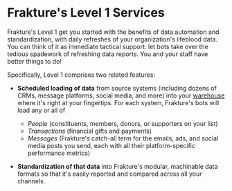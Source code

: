 # Frakture's Level 1 Services

Frakture's Level 1 get you started with the benefits of data automation and standardization, with daily refreshes of your organization's lifeblood data. You can think of it as immediate tactical support: let bots take over the tedious spadework of refreshing data reports. You and your staff have better things to do!

Specifically, Level 1 comprises two related features:

* **Scheduled loading of data** from source systems (including dozens of CRMs, message platforms, social media, and more) into your [warehouse](delivery/warehouse/ "Warehouse") where it's right at your fingertips. For each system, Frakture's bots will load any or all of
  * *People* (constituents, members, donors, or supporters on your list)
  * *Transactions* (financial gifts and payments)
  * *Messages* (Frakture's catch-all term for the emails, ads, and social media posts you send, each with all their platform-specific performance metrics)

* **Standardization of that data** into Frakture's modular, machinable data formats so that it's easily reported and compared across all your channels.
